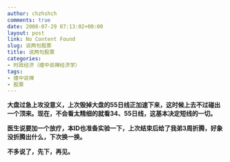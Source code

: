 ```yaml
---
author: chzhshch
comments: true
date: 2008-07-29 07:13:02+00:00
layout: post
link: No Content Found
slug: 说两句股票
title: 说两句股票
categories:
- 时政经济（缠中说禅经济学）
tags:
- 缠中说禅
- 股票
---
```


			

**大盘过急上攻没意义，上次毁掉大盘的55日线正加速下来，这时候上去不过碰出一个顶来。现在，不会看太精细的就看34、55日线，这基本决定短线的一切。**

**医生说要加一个放疗，本ID也准备实验一下，上次结束后给了我弟3周折腾，好象没折腾出什么，下次换一换。**

**不多说了，先下，再见。**
